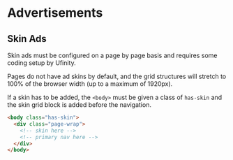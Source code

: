 # Advertisements 

## Skin Ads 

Skin ads must be configured on a page by page basis and requires some coding setup by Ufinity. 

Pages do not have ad skins by default, and the grid structures will stretch to 100% of the browser width (up to a maximum of 1920px). 

If a skin has to be added, the `<body>` must be given a class of `has-skin` and the skin grid block is added before the navigation. 

~~~html
<body class="has-skin">
  <div class="page-wrap">
    <!-- skin here -->
    <!-- primary nav here -->
  </div>
</body>
~~~